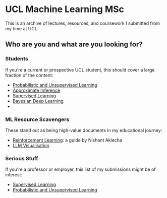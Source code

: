 # UCL Machine Learning MSc
This is an archive of lectures, resources, and coursework I submitted from my time at UCL.

## Who are you and what are you looking for?

### Students
If you're a current or prospective UCL student, this should cover a large fraction of the content:
* [Probabilistic and Unsupervised Learning](https://github.com/victorfiz/ucl_ml/blob/main/unsupervised_learning/Probabilistic%20and%20Unsupervised%20Learning.pdf)
* [Approximate Inference](https://github.com/victorfiz/ucl_ml/blob/main/approximate_inference/Approximate_Inference.pdf)
* [Supervised Learning](https://github.com/victorfiz/ucl_ml/blob/main/supervised_learning/Supervised_Learning_Cheat_Sheet.pdf)
* [Bayesian Deep Learning](https://github.com/victorfiz/ucl_ml/tree/main/bayesian_deep_learning/Bayesian%20Deep%20Learning)
* 

### ML Resource Scavengers
These stand out as being high-value documents in my educational journey:
* [Reinforcement Learning](https://github.com/victorfiz/ucl_ml/blob/main/reinforcement_learning/Learning_Guide_RL.pdf): a guide by Nishant Aklecha
* [LLM Visualisation](https://bbycroft.net/llm)

### Serious Stuff
If you're a professor or employer, this list of my submissions might be of interest:
* [Supervised Learning](https://github.com/victorfiz/ucl_ml/blob/main/supervised_learning/CW2_COMP0078/Supervised_Learning_CW2.pdf)
* [Probabilistic and Unsupervised Learning](https://github.com/victorfiz/ucl_ml/blob/main/unsupervised_learning/CW1_COMP0086/Unsupervised_learning_CW1.pdf)
